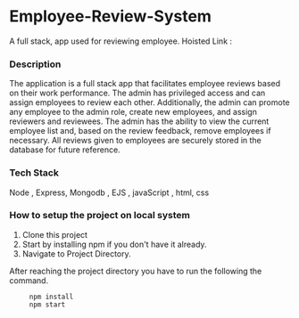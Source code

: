 # Employee-Review-System
A full stack, app used for reviewing employee.
Hoisted Link :


### Description

The application is a full stack app that facilitates employee reviews based on their work performance. The admin has privileged access and can assign employees to review each other. Additionally, the admin can promote any employee to the admin role, create new employees, and assign reviewers and reviewees. The admin has the ability to view the current employee list and, based on the review feedback, remove employees if necessary. All reviews given to employees are securely stored in the database for future reference.

### Tech Stack

Node , Express, Mongodb , EJS , javaScript , html, css

### How to setup the project on local system

  1. Clone this project
  2. Start by installing npm if you don't have it already.
  3. Navigate to Project Directory.

After reaching the project directory you have to run the following the command.
   ```` 
        npm install 
        npm start 
   ````
